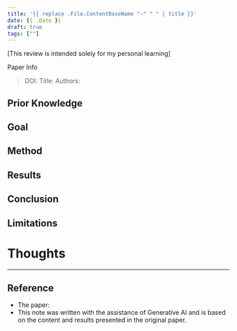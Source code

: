 ```yaml
---
title: '{{ replace .File.ContentBaseName "-" " " | title }}'
date: {{ .Date }}
draft: true
tags: [""]
---
```


[This review is intended solely for my personal learning]

Paper Info  
> DOI: 
> Title: 
> Authors: 

## Prior Knowledge


## Goal


## Method


## Results


## Conclusion


## Limitations


# Thoughts


---

## Reference
* The paper: 
* This note was written with the assistance of Generative AI and is based on the content and results presented in the original paper.